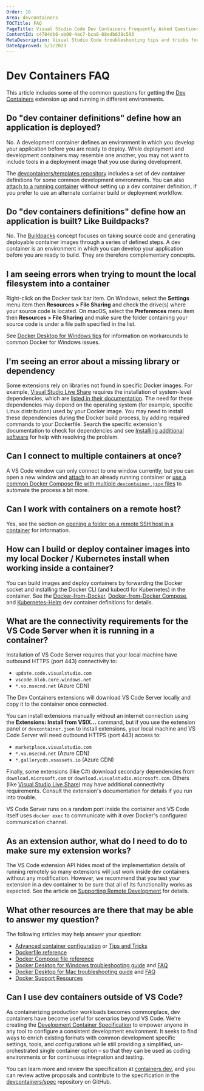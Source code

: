 ```yaml
---
Order: 16
Area: devcontainers
TOCTitle: FAQ
PageTitle: Visual Studio Code Dev Containers Frequently Asked Questions
ContentId: c4784db6-ab00-4ac7-bca8-88edb638c593
MetaDescription: Visual Studio Code troubleshooting tips and tricks for Dev Containers
DateApproved: 5/3/2023
---
```

# Dev Containers FAQ

This article includes some of the common questions for getting the [Dev Containers](https://marketplace.visualstudio.com/items?itemName=ms-vscode-remote.remote-containers) extension up and running in different environments.

## Do "dev container definitions" define how an application is deployed?

No. A development container defines an environment in which you develop your application before you are ready to deploy. While deployment and development containers may resemble one another, you may not want to include tools in a deployment image that you use during development.

The [devcontainers/templates repository](https://github.com/devcontainers/templates) includes a set of dev container definitions for some common development environments. You can also [attach to a running container](/docs/devcontainers/attach-container.md) without setting up a dev container definition, if you prefer to use an alternate container build or deployment workflow.

## Do "dev containers definitions" define how an application is built? Like Buildpacks?

No. The [Buildpacks](https://buildpacks.io/) concept focuses on taking source code and generating deployable container images through a series of defined steps. A dev container is an environment in which you can develop your application before you are ready to build. They are therefore complementary concepts.

## I am seeing errors when trying to mount the local filesystem into a container

Right-click on the Docker task bar item. On Windows, select the **Settings** menu item then **Resources > File Sharing** and check the drive(s) where your source code is located. On macOS, select the **Preferences** menu item then **Resources > File Sharing** and make sure the folder containing your source code is under a file path specified in the list.

See [Docker Desktop for Windows tips](/docs/devcontainers/tips-and-tricks.md#docker-desktop-for-windows-tips) for information on workarounds to common Docker for Windows issues.

## I'm seeing an error about a missing library or dependency

Some extensions rely on libraries not found in specific Docker images. For example, [Visual Studio Live Share](https://visualstudio.microsoft.com/services/live-share/) requires the installation of system-level dependencies, which are [listed in their documentation](https://learn.microsoft.com/visualstudio/liveshare/reference/linux#install-prerequisites-manually). The need for these dependencies may depend on the operating system (for example, specific Linux distribution) used by your Docker image. You may need to install these dependencies during the Docker build process, by adding required commands to your Dockerfile. Search the specific extension's documentation to check for dependencies and see [Installing additional software](/docs/devcontainers/create-dev-container.md#install-additional-software) for help with resolving the problem.

## Can I connect to multiple containers at once?

A VS Code window can only connect to one window currently, but you can open a new window and [attach](/docs/devcontainers/attach-container.md) to an already running container or [use a common Docker Compose file with multiple `devcontainer.json` files](/remote/advancedcontainers/connect-multiple-containers.md) to automate the process a bit more.

## Can I work with containers on a remote host?

Yes, see the section on [opening a folder on a remote SSH host in a container](/docs/remote/ssh.md#open-a-folder-on-a-remote-ssh-host-in-a-container) for information.

## How can I build or deploy container images into my local Docker / Kubernetes install when working inside a container?

You can build images and deploy containers by forwarding the Docker socket and installing the Docker CLI (and kubectl for Kubernetes) in the container. See the [Docker-from-Docker](https://aka.ms/vscode-remote/samples/docker-from-docker), [Docker-from-Docker Compose](https://aka.ms/vscode-remote/samples/docker-from-docker-compose), and [Kubernetes-Helm](https://aka.ms/vscode-remote/samples/kubernetes-helm) dev container definitions for details.

## What are the connectivity requirements for the VS Code Server when it is running in a container?

Installation of VS Code Server requires that your local machine have outbound HTTPS (port 443) connectivity to:

* `update.code.visualstudio.com`
* `vscode.blob.core.windows.net`
* `*.vo.msecnd.net` (Azure CDN)

The Dev Containers extensions will download VS Code Server locally and copy it to the container once connected.

You can install extensions manually without an internet connection using the **Extensions: Install from VSIX...** command, but if you use the extension panel or `devcontainer.json` to install extensions, your local machine and VS Code Server will need outbound HTTPS (port 443) access  to:

* `marketplace.visualstudio.com`
* `*.vo.msecnd.net` (Azure CDN)
* `*.gallerycdn.vsassets.io` (Azure CDN)

Finally, some extensions (like C#) download secondary dependencies from `download.microsoft.com` or `download.visualstudio.microsoft.com`. Others (like [Visual Studio Live Share](https://learn.microsoft.com/visualstudio/liveshare/reference/connectivity#requirements-for-connection-modes)) may have additional connectivity requirements. Consult the extension's documentation for details if you run into trouble.

VS Code Server runs on a random port inside the container and VS Code itself uses `docker exec` to communicate with it over Docker's configured communication channel.

## As an extension author, what do I need to do to make sure my extension works?

The VS Code extension API hides most of the implementation details of running remotely so many extensions will just work inside dev containers without any modification. However, we recommend that you test your extension in a dev container to be sure that all of its functionality works as expected. See the article on [Supporting Remote Development](/api/advanced-topics/remote-extensions.md) for details.

## What other resources are there that may be able to answer my question?

The following articles may help answer your question:

* [Advanced container configuration](/remote/advancedcontainers/overview.md) or [Tips and Tricks](/docs/devcontainers/tips-and-tricks.md)
* [Dockerfile reference](https://docs.docker.com/engine/reference/builder/)
* [Docker Compose file reference](https://docs.docker.com/compose/compose-file/)
* [Docker Desktop for Windows troubleshooting guide](https://docs.docker.com/docker-for-windows/troubleshoot) and [FAQ](https://docs.docker.com/docker-for-windows/faqs/)
* [Docker Desktop for Mac troubleshooting guide](https://docs.docker.com/docker-for-mac/troubleshoot) and [FAQ](https://docs.docker.com/docker-for-mac/faqs/)
* [Docker Support Resources](https://success.docker.com/article/best-support-resources)

## Can I use dev containers outside of VS Code?

As containerizing production workloads becomes commonplace, dev containers have become useful for scenarios beyond VS Code. We're creating the [Development Container Specification](https://containers.dev/implementors/spec) to empower anyone in any tool to configure a consistent development environment. It seeks to find ways to enrich existing formats with common development specific settings, tools, and configurations while still providing a simplified, un-orchestrated single container option – so that they can be used as coding environments or for continuous integration and testing.

You can learn more and review the specification at [containers.dev](https://containers.dev), and you can review active proposals and contribute to the specification in the [devcontainers/spec](https://github.com/devcontainers/spec) repository on GitHub.
